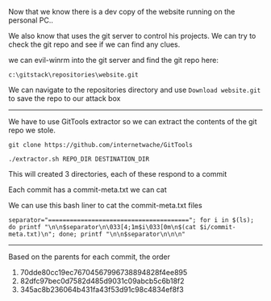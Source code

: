 Now that we know there is a dev copy of the website running on the personal PC.. 

We also know that uses the git server to control his projects. We can try to check the git repo and see if we can find any clues.

we can evil-winrm into the git server and find the git repo here:

`c:\gitstack\repositories\website.git`

We can navigate to the repositories  directory and use `Download website.git` to save the repo to our attack box

---

We have to use GitTools extractor so we can extract the contents of the git repo we stole.

`git clone https://github.com/internetwache/GitTools`

`./extractor.sh REPO_DIR DESTINATION_DIR`

This will created 3 directories, each of these respond to a commit

Each commit has a commit-meta.txt we can cat

We can use this bash liner to cat the commit-meta.txt files

`separator="======================================="; for i in $(ls); do printf "\n\n$separator\n\033[4;1m$i\033[0m\n$(cat $i/commit-meta.txt)\n"; done; printf "\n\n$separator\n\n\n"`

---

Based on the parents for each commit, the order

1.  70dde80cc19ec76704567996738894828f4ee895
2.  82dfc97bec0d7582d485d9031c09abcb5c6b18f2
3.  345ac8b236064b431fa43f53d91c98c4834ef8f3